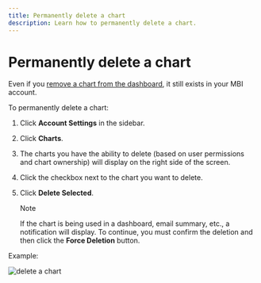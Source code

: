```yaml
---
title: Permanently delete a chart
description: Learn how to permanently delete a chart.
---
```

# Permanently delete a chart

Even if you [remove a chart from the dashboard](../../data-user/dashboards/remove-charts-dashboard.md), it still exists in your MBI account. 

To permanently delete a chart:

1. Click **Account Settings** in the sidebar.

1. Click **Charts**.

1. The charts you have the ability to delete (based on user permissions and chart ownership) will display on the right side of the screen.

1. Click the checkbox next to the chart you want to delete.

1. Click **Delete Selected**.

   >[!NOTE]
   >
   >If the chart is being used in a dashboard, email summary, etc., a notification will display. To continue, you must confirm the deletion and then click the **Force Deletion** button.

Example:

![delete a chart](../../mbi/assets//deletechart.gif)<!--{: width="630" height="402"}-->
